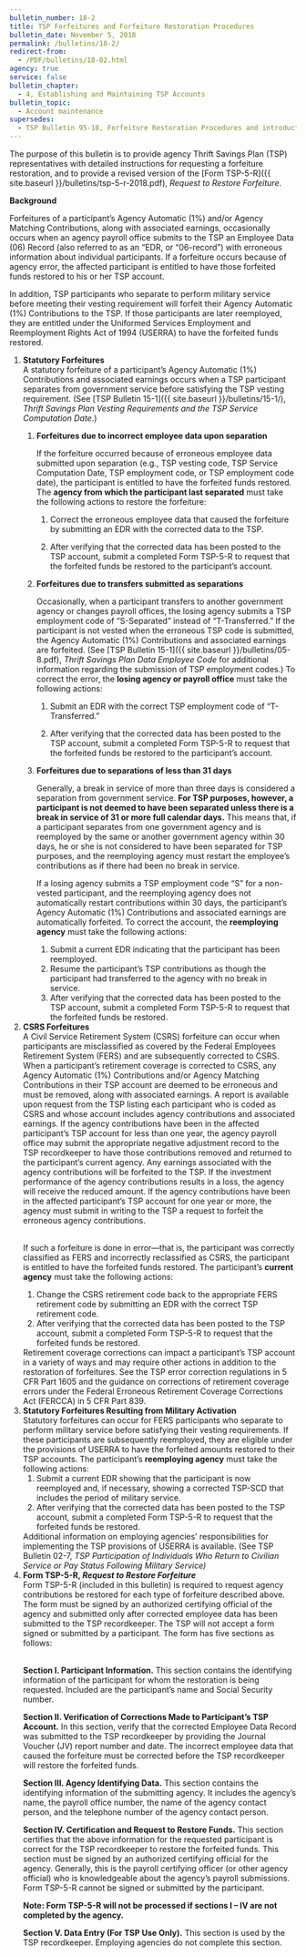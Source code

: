 ```yaml
---
bulletin_number: 18-2
title: TSP Forfeitures and Forfeiture Restoration Procedures
bulletin_date: November 5, 2018
permalink: /bulletins/18-2/
redirect-from:
  - /PDF/bulletins/18-02.html
agency: true
service: false
bulletin_chapter:
  - 4, Establishing and Maintaining TSP Accounts
bulletin_topic:
  - Account maintenance
supersedes:
  - TSP Bulletin 95-18, Forfeiture Restoration Procedures and introduction of Form TSP-5-R, Request to Restore Forfeitures, dated May 18, 1995.
---
```


The purpose of this bulletin is to provide agency Thrift Savings Plan (TSP) representatives with detailed instructions for requesting a forfeiture restoration, and to provide a revised version of the [Form TSP-5-R]({{ site.baseurl }}/bulletins/tsp-5-r-2018.pdf), _Request to Restore Forfeiture_.

<p><strong>Background</strong></p>
<p>Forfeitures of a participant’s Agency Automatic (1%) and/or Agency Matching Contributions, along with associated earnings, occasionally occurs when an agency payroll office submits to the TSP an Employee Data (06) Record (also referred to as an “EDR, or “06-record”) with erroneous information about individual participants. If a forfeiture occurs because of agency error, the affected participant is entitled to have those forfeited funds restored to his or her TSP account.</p>
<p>In addition, TSP participants who separate to perform military service before meeting their vesting requirement will forfeit their Agency Automatic (1%) Contributions to the TSP. If those participants are later reemployed, they are entitled under the Uniformed Services Employment and Reemployment Rights Act of 1994 (USERRA) to have the forfeited funds restored.</p>
<ol class="topLevel"><!--    I.  Statutory Forfeitures -->
<li id="one"><strong>Statutory Forfeitures</strong>

<div class="topLevelContent" markdown="1">A statutory forfeiture of a participant’s Agency Automatic (1%) Contributions and associated earnings occurs when a TSP participant separates from government service before satisfying the TSP vesting requirement. (See [TSP Bulletin 15-1]({{ site.baseurl }}/bulletins/15-1/), <i>Thrift Savings Plan Vesting Requirements and the TSP Service Computation Date</i>.)</div>

<ol class="outlineLevel"><!--    I.A  Forfeitures due to incorrect employee data upon separation  -->
<li>
<p><strong>Forfeitures due to incorrect employee data upon separation</strong></p>
<p>If the forfeiture occurred because of erroneous employee data submitted upon separation (e.g., TSP vesting code, TSP Service Computation Date, TSP employment code, or TSP employment code date), the participant is entitled to have the forfeited funds restored. The <b>agency from which the participant last separated</b> must take the following actions to restore the forfeiture:</p>
</li>
<!--   I.A.1  --><ol>
<li>
<p>Correct the erroneous employee data that caused the forfeiture by submitting an EDR with the corrected data to the TSP.</p>
</li>
<!--   I.A.2  -->
<li>
<p>After verifying that the corrected data has been posted to the TSP account, submit a completed Form TSP-5-R to request that the forfeited funds be restored to the participant’s account.</p>
</li>
</ol><!--    I.B  Error Reports  -->
<li>
<p><strong>Forfeitures due to transfers submitted as separations</strong></p>

Occasionally, when a participant transfers to another government agency or changes payroll offices, the losing agency submits a TSP employment code of “S-Separated” instead of “T-Transferred.” If the participant is not vested when the erroneous TSP code is submitted, the Agency Automatic (1%) Contributions and associated earnings are forfeited. (See [TSP Bulletin 15-1]({{ site.baseurl }}/bulletins/05-8.pdf), <i>Thrift Savings Plan Data Employee Code</i> for additional information regarding the submission of TSP employment codes.) To correct the error, the <b>losing agency or payroll office</b> must take the following actions:

<ol>
<li>Submit an EDR with the correct TSP employment code of “T-Transferred.”</li>
<li>
<p>After verifying that the corrected data has been posted to the TSP account, submit a completed Form TSP-5-R to request that the forfeited funds be restored to the participant’s account.</p>
</li>
</ol></li>
<!--    I.C  Negative Adjustment Reports  -->
<li>
<p><strong>Forfeitures due to separations of less than 31 days</strong></p>
<p>Generally, a break in service of more than three days is considered a separation from government service. <b>For TSP purposes, however, a participant is not deemed to have been separated unless there is a break in service of 31 or more full calendar days.</b> This means that, if a participant separates from one government agency and is reemployed by the same or another government agency within 30 days, he or she is not considered to have been separated for TSP purposes, and the reemploying agency must restart the employee’s contributions as if there had been no break in service.</p>
<p>If a losing agency submits a TSP employment code “S” for a non-vested participant, and the reemploying agency does not automatically restart contributions within 30 days, the participant’s Agency Automatic (1%) Contributions and associated earnings are automatically forfeited. To correct the account, the <b>reemploying agency</b> must take the following actions:</p>
<ol>
<li>Submit a current EDR indicating that the participant has been reemployed.</li>
<li>Resume the participant’s TSP contributions as though the participant had transferred to the agency with no break in service.</li>
<li>After verifying that the corrected data has been posted to the TSP account, submit a completed Form TSP-5-R to request that the forfeited funds be restored.</li>
</ol></li>
</ol></li>
<li id="two"><strong>CSRS Forfeitures</strong>
<div class="topLevelContent">A Civil Service Retirement System (CSRS) forfeiture can occur when participants are misclassified as covered by the Federal Employees Retirement System (FERS) and are subsequently corrected to CSRS. When a participant’s retirement coverage is corrected to CSRS, any Agency Automatic (1%) Contributions and/or Agency Matching Contributions in their TSP account are deemed to be erroneous and must be removed, along with associated earnings. A report is available upon request from the TSP listing each participant who is coded as CSRS and whose account includes agency contributions and associated earnings. If the agency contributions have been in the affected participant’s TSP account for less than one year, the agency payroll office may submit the appropriate negative adjustment record to the TSP recordkeeper to have those contributions removed and returned to the participant’s current agency. Any earnings associated with the agency contributions will be forfeited to the TSP. If the investment performance of the agency contributions results in a loss, the agency will receive the reduced amount. If the agency contributions have been in the affected participant’s TSP account for one year or more, the agency must submit in writing to the TSP a request to forfeit the erroneous agency contributions. <br><br>
<p>If such a forfeiture is done in error—that is, the participant was correctly classified as FERS and incorrectly reclassified as CSRS, the participant is entitled to have the forfeited funds restored. The participant’s <b>current agency</b> must take the following actions:</p>
</div>
<ol class="outlineLevel"><!--    II.A  Change the CSRS retirement code back  -->
<li>Change the CSRS retirement code back to the appropriate FERS retirement code by submitting an EDR with the correct TSP retirement code.</li>
<li>After verifying that the corrected data has been posted to the TSP account, submit a completed Form TSP-5-R to request that the forfeited funds be restored.</li>
</ol>
<div class="topLevelContent">Retirement coverage corrections can impact a participant’s TSP account in a variety of ways and may require other actions in addition to the restoration of forfeitures. See the TSP error correction regulations in 5 CFR Part 1605 and the guidance on corrections of retirement coverage errors under the Federal Erroneous Retirement Coverage Corrections Act (FERCCA) in 5 CFR Part 839.</div>
</li>
<li id="three"><strong>Statutory Forfeitures Resulting from Military Activation</strong>
<div class="topLevelContent">Statutory forfeitures can occur for FERS participants who separate to perform military service before satisfying their vesting requirements. If these participants are subsequently reemployed, they are eligible under the provisions of USERRA to have the forfeited amounts restored to their TSP accounts. The participant’s <b>reemploying agency</b> must take the following actions:</div>
<ol class="outlineLevel"><!--    III.A  Submit a current EDR   -->
<li>Submit a current EDR showing that the participant is now reemployed and, if necessary, showing a corrected TSP-SCD that includes the period of military service.</li>
<li>After verifying that the corrected data has been posted to the TSP account, submit a completed Form TSP-5-R to request that the forfeited funds be restored.</li>
</ol>
<div class="topLevelContent">Additional information on employing agencies’ responsibilities for implementing the TSP provisions of USERRA is available. (See TSP Bulletin 02-7, <i>TSP Participation of Individuals Who Return to Civilian Service or Pay Status Following Military Service)</i></div>
</li>
<li id="four"><strong>Form TSP-5-R, <i>Request to Restore Forfeiture</i></strong>
<div class="topLevelContent">Form TSP-5-R (included in this bulletin) is required to request agency contributions be restored for each type of forfeiture described above. The form must be signed by an authorized certifying official of the agency and submitted only after corrected employee data has been submitted to the TSP recordkeeper. The TSP will not accept a form signed or submitted by a participant. The form has five sections as follows:<br><br>
<p><strong>Section I. Participant Information.</strong> This section contains the identifying information of the participant for whom the restoration is being requested. Included are the participant’s name and Social Security number.</p>
<p><strong>Section II. Verification of Corrections Made to Participant’s TSP Account.</strong> In this section, verify that the corrected Employee Data Record was submitted to the TSP recordkeeper by providing the Journal Voucher (JV) report number and date. The incorrect employee data that caused the forfeiture must be corrected before the TSP recordkeeper will restore the forfeited funds.</p>
<p><strong>Section III. Agency Identifying Data.</strong> This section contains the identifying information of the submitting agency. It includes the agency’s name, the payroll office number, the name of the agency contact person, and the telephone number of the agency contact person.</p>
<p><strong>Section IV. Certification and Request to Restore Funds.</strong> This section certifies that the above information for the requested participant is correct for the TSP recordkeeper to restore the forfeited funds. This section must be signed by an authorized certifying official for the agency. Generally, this is the payroll certifying officer (or other agency official) who is knowledgeable about the agency’s payroll submissions. Form TSP-5-R cannot be signed or submitted by the participant.</p>
<p><strong>Note: Form TSP-5-R will not be processed if sections I – IV are not completed by the agency.</strong></p>
<p><strong>Section V. Data Entry (For TSP Use Only).</strong> This section is used by the TSP recordkeeper. Employing agencies do not complete this section.</p>
</div>
</li>
</ol>

<!-- CONTENT END -->
